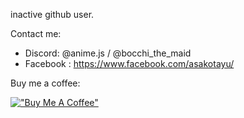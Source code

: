 inactive github user.

Contact me:
- Discord: @anime.js / @bocchi_the_maid
- Facebook : https://www.facebook.com/asakotayu/

Buy me a coffee:

[!["Buy Me A Coffee"](https://www.buymeacoffee.com/assets/img/custom_images/orange_img.png)](https://www.buymeacoffee.com/asako)
